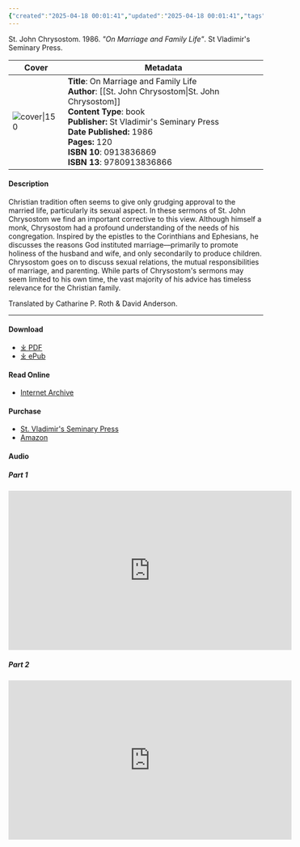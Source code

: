 ```yaml
---
{"created":"2025-04-18 00:01:41","updated":"2025-04-18 00:01:41","tags":["sacraments","patristics"],"dg-publish":true,"dg-hide":true,"permalink":"/01-library/on-marriage-and-family-life-st-john-chrysostom/","hide":true,"dgPassFrontmatter":true,"noteIcon":""}
---
```


St. John Chrysostom. 1986. *"On Marriage and Family Life"*. St Vladimir's Seminary Press.

| Cover                                                                                                                       | Metadata                                                                  
| --------------------------------------------------------------------------------------------------------------------------- |  --- |
| ![cover\|150](http://books.google.com/books/content?id=hbMtKk-kiLMC&printsec=frontcover&img=1&zoom=1&edge=curl&source=gbs_api) | **Title**: On Marriage and Family Life<br>**Author**: [[St. John Chrysostom\|St. John Chrysostom]]<br>**Content Type**: book<br>**Publisher:** St Vladimir's Seminary Press<br>**Date Published:** 1986<br>**Pages:** 120<br>**ISBN 10**: 0913836869<br>**ISBN 13**: 9780913836866  

#### Description
Christian tradition often seems to give only grudging approval to the married life, particularly its sexual aspect. In these sermons of St. John Chrysostom we find an important corrective to this view. Although himself a monk, Chrysostom had a profound understanding of the needs of his congregation. Inspired by the epistles to the Corinthians and Ephesians, he discusses the reasons God instituted marriage––primarily to promote holiness of the husband and wife, and only secondarily to produce children. Chrysostom goes on to discuss sexual relations, the mutual responsibilities of marriage, and parenting. While parts of Chrysostom's sermons may seem limited to his own time, the vast majority of his advice has timeless relevance for the Christian family.

Translated by Catharine P. Roth & David Anderson.

---
#### Download
- [⤓ PDF](https://mega.nz/file/0NckADBB#eCds0_CZ8V--Zzyj4wMyfT-MqPN3s1WXlsUkU_kF74E)
- [⤓ ePub](https://mega.nz/file/5QFDyCpI#G1xAE3n1kPlso1HqFNT48bAldvfF4Xli5cVtRUvvOy4)


#### Read Online
- [Internet Archive](https://archive.org/details/onmarriagefamily0000john)

#### Purchase
- [St. Vladimir's Seminary Press](https://svspress.com/on-marriage-and-family-life/)
- [Amazon](https://amzn.to/4ijzn4g)

#### Audio

##### Part 1
<iframe width="560" height="315" src="https://www.youtube.com/embed/w3NDGg4HhSs?si=0AoGIB-rUGy_ff8k" title="YouTube video player" frameborder="0" allow="accelerometer; autoplay; clipboard-write; encrypted-media; gyroscope; picture-in-picture; web-share" referrerpolicy="strict-origin-when-cross-origin" allowfullscreen></iframe>

##### Part 2
<iframe width="560" height="315" src="https://www.youtube.com/embed/lZ429jqgyNA?si=XO1EaKeDHpRtLLqP" title="YouTube video player" frameborder="0" allow="accelerometer; autoplay; clipboard-write; encrypted-media; gyroscope; picture-in-picture; web-share" referrerpolicy="strict-origin-when-cross-origin" allowfullscreen></iframe>
